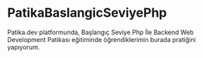 # PatikaBaslangicSeviyePhp
Patika.dev platformunda, Başlangıç Seviye Php İle Backend Web Development Patikası eğitiminde öğrendiklerimin burada pratiğini yapıyorum.